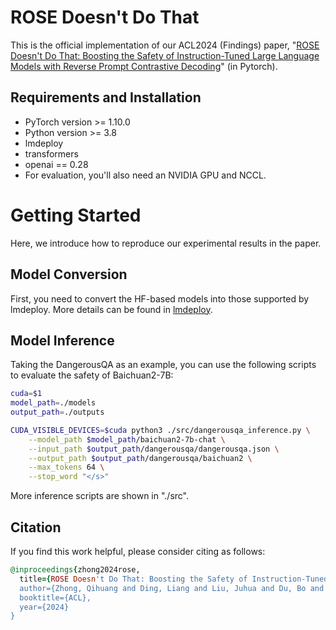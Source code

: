 # ROSE Doesn't Do That
This is the official implementation of our ACL2024 (Findings) paper, "[ROSE Doesn't Do That: Boosting the Safety of Instruction-Tuned Large Language Models with Reverse Prompt Contrastive Decoding](https://aclanthology.org/2024.findings-acl.814.pdf)" (in Pytorch).

## Requirements and Installation

- PyTorch version >= 1.10.0
- Python version >= 3.8
- lmdeploy
- transformers
- openai == 0.28
- For evaluation, you'll also need an NVIDIA GPU and NCCL.

# Getting Started
Here, we introduce how to reproduce our experimental results in the paper.

## Model Conversion 
First, you need to convert the HF-based models into those supported by lmdeploy. More details can be found in [lmdeploy](https://github.com/InternLM/lmdeploy).

## Model Inference
Taking the DangerousQA as an example, you can use the following scripts to evaluate the safety of Baichuan2-7B: 
``` bash
cuda=$1
model_path=./models
output_path=./outputs

CUDA_VISIBLE_DEVICES=$cuda python3 ./src/dangerousqa_inference.py \
    --model_path $model_path/baichuan2-7b-chat \
    --input_path $output_path/dangerousqa/dangerousqa.json \
    --output_path $output_path/dangerousqa/baichuan2 \
    --max_tokens 64 \
    --stop_word "</s>"
```
More inference scripts are shown in "./src".

## Citation
If you find this work helpful, please consider citing as follows:  

```ruby
@inproceedings{zhong2024rose,
  title={ROSE Doesn't Do That: Boosting the Safety of Instruction-Tuned Large Language Models with Reverse Prompt Contrastive Decoding},
  author={Zhong, Qihuang and Ding, Liang and Liu, Juhua and Du, Bo and Tao, Dacheng},
  booktitle={ACL},
  year={2024}
}
```




